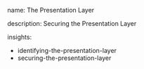 name: The Presentation Layer

description: Securing the Presentation Layer

insights:
  - identifying-the-presentation-layer
  - securing-the-presentation-layer
 
